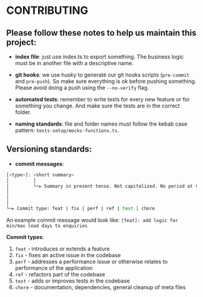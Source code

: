 # CONTRIBUTING

## Please follow these notes to help us maintain this project:

- **index file**:
just use index.ts to export something. The business logic must be in another file with a descriptive name.

- **git hooks**:
we use husky to generate our git hooks scripts (`pre-commit` and `pre-push`). So make sure everything is ok before pushing something. Please avoid doing a push using the `--no-verify` flag.

- **automated tests**:
remember to write tests for every new feature or for something you change. And make sure the tests are in the correct folder.

- **naming standards**:
file and folder names must follow the kebab case pattern: `tests-setup/mocks-functions.ts`.

## Versioning standards:

- **commit messages**:
```bash
[<type>]: <short summary>
│         │
│         └─⫸ Summary in present tense. Not capitalized. No period at the end.
│
│
│
└─⫸ Commit type: feat | fix | perf | ref | test | chore
```

An example commit message would look like: `[feat]: add logic for min/max lead days to enquiries`

**Commit types**:
1. `feat`   - introduces or extends a feature
2. `fix`    - fixes an active issue in the codebase
3. `perf`   - addresses a performance issue or otherwise relates to performance of the application
4. `ref`    - refactors part of the codebase
5. `test`   - adds or improves tests in the codebase
6. `chore`  - documentation, dependencies, general cleanup of meta files
